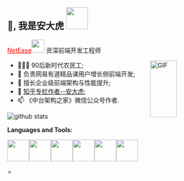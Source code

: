 <h2>👋, 我是安大虎 <img src="https://64.media.tumblr.com/122d6d8739d81ed22db01eb1e2698293/tumblr_mf37avof101rgr4l6o1_r1_250.gifv" width="50"></h2>
<p> <a href="https://www.163.com/" style="color:red" target="_blank">NetEase</a><img src="https://media.giphy.com/media/WUlplcMpOCEmTGBtBW/giphy.gif" width="30">  
资深前端开发工程师</p>
<img width = "35%" align="right" alt="GIF" height="130px" src="https://64.media.tumblr.com/tumblr_m0m5p7B7X11r9elj2o1_500.gifv" />


<div align="left">


- 👨🏽‍💻 90后新时代农民工; 
- 🤔 负责网易有道精品课用户增长侧前端开发;
- 💼 擅长企业级前端架构与性能提升;
- 💬 <a href="https://www.zhihu.com/people/an-zeng-ping">知乎专栏作者--安大虎</a>;
- 📫 《中台架构之家》微信公众号作者.

</div>

![github stats](https://github-readme-stats.vercel.app/api?username=Mrrabbitan&show_icons=true)

**Languages and Tools:** 
<p align="left">
  <img src="https://media3.giphy.com/media/kdFc8fubgS31b8DsVu/giphy.webp" width="50"><img src="https://media.giphy.com/media/SU2ic3wTfuC6JhD1lA/giphy.gif" width="50"><img src="https://media3.giphy.com/media/ln7z2eWriiQAllfVcn/200w.webp" width="50"><img src="https://i.giphy.com/media/LMt9638dO8dftAjtco/200.webp" width="50"><img src="https://i.giphy.com/media/eNAsjO55tPbgaor7ma/200w.webp" width="50"><img src="https://i.giphy.com/media/IdyAQJVN2kVPNUrojM/200.webp" width="50">
  
</p>

⭐️ 
